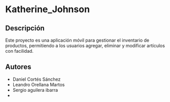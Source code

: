 # Katherine_Johnson

## Descripción
Este proyecto es una aplicación móvil para gestionar el inventario de productos, permitiendo a los usuarios agregar, eliminar y modificar artículos con facilidad.

## Autores

- Daniel Cortés Sánchez
- Leandro Orellana Martos
- Sergio aguilera ibarra
- 
